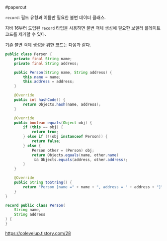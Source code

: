 #papercut 

`record`: 필드 유형과 이름만 필요한 불변 데이터 클래스.

자바 16부터 도입된 `record` 타입을 사용하면 불변 객체 생성에 필요한 보일러 플레이트 코드를 제거할 수 있다.

기존 불변 객체 생성을 위한 코드는 다음과 같다.
```java
public class Person {
	private final String name;
	private final String address;

	public Person(String name, String address) {
		this.name = name;
		this.address = address;
	}

	@Override
	public int hashCode() {
		return Objects.hash(name, address);
	}

	@Override
	public boolean equals(Object obj) {
		if (this == obj) {
			return true;
		} else if (!(obj instanceof Person)) {
			return false;
		} else {
			Person other = (Person) obj;
			return Objects.equals(name, other.name)
			 && Objects.equals(address, other.address);
		}
	}

	@Override
	public String toString() {
		return "Person [name =" + name + ", address = " + address + "]"
	}
}
```

```java
record public class Person(
	String name,
	String address
) {
}
```


https://colevelup.tistory.com/28